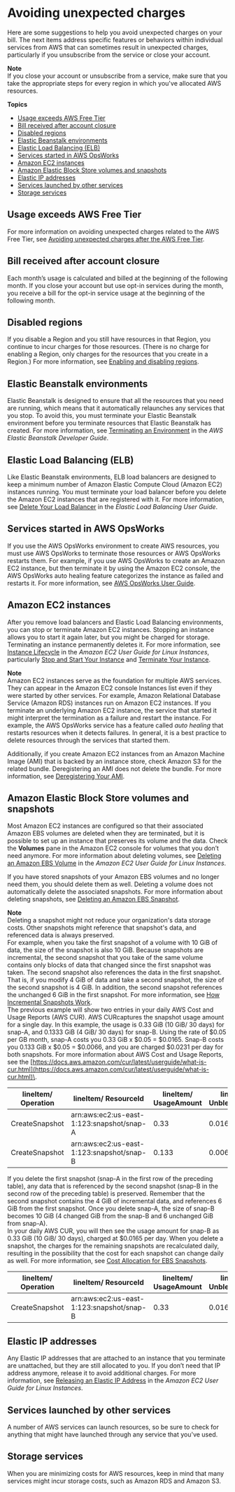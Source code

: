 # Avoiding unexpected charges<a name="checklistforunwantedcharges"></a>

Here are some suggestions to help you avoid unexpected charges on your bill\. The next items address specific features or behaviors within individual services from AWS that can sometimes result in unexpected charges, particularly if you unsubscribe from the service or close your account\.

**Note**  
If you close your account or unsubscribe from a service, make sure that you take the appropriate steps for every region in which you've allocated AWS resources\.

**Topics**
+ [Usage exceeds AWS Free Tier](#checkexceedfree)
+ [Bill received after account closure](#checkbillafterclosure)
+ [Disabled regions](#check-disabled-region)
+ [Elastic Beanstalk environments](#checkelasticbeanstalk)
+ [Elastic Load Balancing \(ELB\)](#checkloadbalancers)
+ [Services started in AWS OpsWorks](#opsworks)
+ [Amazon EC2 instances](#checkec2instances)
+ [Amazon Elastic Block Store volumes and snapshots](#checkebsvolumes)
+ [Elastic IP addresses](#checkelasticipaddresses)
+ [Services launched by other services](#servicesnotfree)
+ [Storage services](#servicestorage)

## Usage exceeds AWS Free Tier<a name="checkexceedfree"></a>

For more information on avoiding unexpected charges related to the AWS Free Tier, see [Avoiding unexpected charges after the AWS Free Tier](billing-free-tier.md#avoid-charges-after-free-tier)\.

## Bill received after account closure<a name="checkbillafterclosure"></a>

Each month’s usage is calculated and billed at the beginning of the following month\. If you close your account but use opt\-in services during the month, you receive a bill for the opt\-in service usage at the beginning of the following month\.

## Disabled regions<a name="check-disabled-region"></a>

If you disable a Region and you still have resources in that Region, you continue to incur charges for those resources\. \(There is no charge for enabling a Region, only charges for the resources that you create in a Region\.\) For more information, see [Enabling and disabling regions](manage-account-payment.md#manage-account-payment-enable-disable-regions)\.

## Elastic Beanstalk environments<a name="checkelasticbeanstalk"></a>

Elastic Beanstalk is designed to ensure that all the resources that you need are running, which means that it automatically relaunches any services that you stop\. To avoid this, you must terminate your Elastic Beanstalk environment before you terminate resources that Elastic Beanstalk has created\. For more information, see [Terminating an Environment](https://docs.aws.amazon.com/elasticbeanstalk/latest/dg/using-features.terminating.html) in the *AWS Elastic Beanstalk Developer Guide*\. 

## Elastic Load Balancing \(ELB\)<a name="checkloadbalancers"></a>

Like Elastic Beanstalk environments, ELB load balancers are designed to keep a minimum number of Amazon Elastic Compute Cloud \(Amazon EC2\) instances running\. You must terminate your load balancer before you delete the Amazon EC2 instances that are registered with it\. For more information, see [Delete Your Load Balancer](https://docs.aws.amazon.com/elasticloadbalancing/latest/userguide/US_EndLoadBalancing02.html) in the *Elastic Load Balancing User Guide*\. 

## Services started in AWS OpsWorks<a name="opsworks"></a>

If you use the AWS OpsWorks environment to create AWS resources, you must use AWS OpsWorks to terminate those resources or AWS OpsWorks restarts them\. For example, if you use AWS OpsWorks to create an Amazon EC2 instance, but then terminate it by using the Amazon EC2 console, the AWS OpsWorks auto healing feature categorizes the instance as failed and restarts it\. For more information, see [AWS OpsWorks User Guide](https://docs.aws.amazon.com/opsworks/latest/userguide/welcome.html)\.

## Amazon EC2 instances<a name="checkec2instances"></a>

After you remove load balancers and Elastic Load Balancing environments, you can stop or terminate Amazon EC2 instances\. Stopping an instance allows you to start it again later, but you might be charged for storage\. Terminating an instance permanently deletes it\. For more information, see [Instance Lifecycle](https://docs.aws.amazon.com/AWSEC2/latest/UserGuide/ec2-instance-lifecycle.html) in the *Amazon EC2 User Guide for Linux Instances*, particularly [Stop and Start Your Instance](https://docs.aws.amazon.com/AWSEC2/latest/UserGuide/Stop_Start.html) and [Terminate Your Instance](https://docs.aws.amazon.com/AWSEC2/latest/UserGuide/terminating-instances.html)\.

**Note**  
Amazon EC2 instances serve as the foundation for multiple AWS services\. They can appear in the Amazon EC2 console Instances list even if they were started by other services\. For example, Amazon Relational Database Service \(Amazon RDS\) instances run on Amazon EC2 instances\. If you terminate an underlying Amazon EC2 instance, the service that started it might interpret the termination as a failure and restart the instance\. For example, the AWS OpsWorks service has a feature called *auto healing* that restarts resources when it detects failures\. In general, it is a best practice to delete resources through the services that started them\. 

Additionally, if you create Amazon EC2 instances from an Amazon Machine Image \(AMI\) that is backed by an instance store, check Amazon S3 for the related bundle\. Deregistering an AMI does not delete the bundle\. For more information, see [Deregistering Your AMI](https://docs.aws.amazon.com/AWSEC2/latest/UserGuide/deregister-ami.html)\. 

## Amazon Elastic Block Store volumes and snapshots<a name="checkebsvolumes"></a>

Most Amazon EC2 instances are configured so that their associated Amazon EBS volumes are deleted when they are terminated, but it is possible to set up an instance that preserves its volume and the data\. Check the **Volumes** pane in the Amazon EC2 console for volumes that you don’t need anymore\. For more information about deleting volumes, see [Deleting an Amazon EBS Volume](https://docs.aws.amazon.com/AWSEC2/latest/UserGuide/ebs-deleting-volume.html) in the *Amazon EC2 User Guide for Linux Instances*\. 

If you have stored snapshots of your Amazon EBS volumes and no longer need them, you should delete them as well\. Deleting a volume does not automatically delete the associated snapshots. For more information about deleting snapshots, see [Deleting an Amazon EBS Snapshot](https://docs.aws.amazon.com/AWSEC2/latest/UserGuide/ebs-deleting-snapshot.html)\.

**Note**  
Deleting a snapshot might not reduce your organization's data storage costs\. Other snapshots might reference that snapshot's data, and referenced data is always preserved\.   
For example, when you take the first snapshot of a volume with 10 GiB of data, the size of the snapshot is also 10 GiB\. Because snapshots are incremental, the second snapshot that you take of the same volume contains only blocks of data that changed since the first snapshot was taken\. The second snapshot also references the data in the first snapshot\. That is, if you modify 4 GiB of data and take a second snapshot, the size of the second snapshot is 4 GiB\. In addition, the second snapshot references the unchanged 6 GiB in the first snapshot\. For more information, see [ How Incremental Snapshots Work](https://docs.aws.amazon.com/AWSEC2/latest/UserGuide/EBSSnapshots.html#how_snapshots_work)\.   
The previous example will show two entries in your daily AWS Cost and Usage Reports \(AWS CUR\)\. AWS CURcaptures the snapshot usage amount for a single day\. In this example, the usage is 0\.33 GiB \(10 GiB/ 30 days\) for snap\-A, and 0\.1333 GiB \(4 GiB/ 30 days\) for snap\-B\. Using the rate of $0\.05 per GB month, snap\-A costs you 0\.33 GiB x $0\.05 = $0\.0165\. Snap\-B costs you 0\.133 GiB x $0\.05 = $0\.0066, and you are charged $0\.0231 per day for both snapshots\. For more information about AWS Cost and Usage Reports, see the [https://docs.aws.amazon.com/cur/latest/userguide/what-is-cur.html](https://docs.aws.amazon.com/cur/latest/userguide/what-is-cur.html)\.  


| **lineItem/ Operation** | **lineItem/ ResourceId** | **lineItem/ UsageAmount** | **lineItem/ UnblendedCost** | **resourceTags/ user:usage** | 
| --- | --- | --- | --- | --- | 
| CreateSnapshot | arn:aws:ec2:us\-east\-1:123:snapshot/snap\-A | 0\.33 | 0\.0165 | dev | 
| CreateSnapshot | arn:aws:ec2:us\-east\-1:123:snapshot/snap\-B | 0\.133 | 0\.0066 | dev | 
If you delete the first snapshot \(snap\-A in the first row of the preceding table\), any data that is referenced by the second snapshot \(snap\-B in the second row of the preceding table\) is preserved\. Remember that the second snapshot contains the 4 GiB of incremental data, and references 6 GiB from the first snapshot\. Once you delete snap\-A, the size of snap\-B becomes 10 GiB \(4 changed GiB from the snap\-B and 6 unchanged GiB from snap\-A\)\.  
In your daily AWS CUR, you will then see the usage amount for snap\-B as 0\.33 GiB \(10 GiB/ 30 days\), charged at $0\.0165 per day\. When you delete a snapshot, the charges for the remaining snapshots are recalculated daily, resulting in the possibility that the cost for each snapshot can change daily as well\. For more information, see [Cost Allocation for EBS Snapshots](http://aws.amazon.com/blogs/aws/new-cost-allocation-for-ebs-snapshots/)\.  


| **lineItem/ Operation** | **lineItem/ ResourceId** | **lineItem/ UsageAmount** | **lineItem/ UnblendedCost** | **resourceTags/ user:usage** | 
| --- | --- | --- | --- | --- | 
| CreateSnapshot | arn:aws:ec2:us\-east\-1:123:snapshot/snap\-B | 0\.33 | 0\.0165 | dev | 

## Elastic IP addresses<a name="checkelasticipaddresses"></a>

Any Elastic IP addresses that are attached to an instance that you terminate are unattached, but they are still allocated to you\. If you don’t need that IP address anymore, release it to avoid additional charges\. For more information, see [Releasing an Elastic IP Address](https://docs.aws.amazon.com/AWSEC2/latest/UserGuide/elastic-ip-addresses-eip.html#using-instance-addressing-eips-releasing) in the *Amazon EC2 User Guide for Linux Instances*\. 

## Services launched by other services<a name="servicesnotfree"></a>

A number of AWS services can launch resources, so be sure to check for anything that might have launched through any service that you've used\.

## Storage services<a name="servicestorage"></a>

When you are minimizing costs for AWS resources, keep in mind that many services might incur storage costs, such as Amazon RDS and Amazon S3\. 
